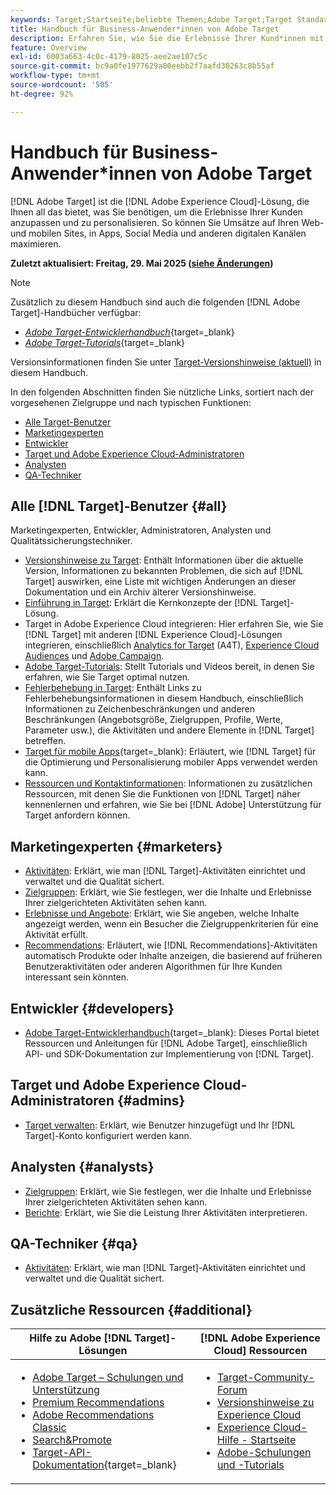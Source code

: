 ```yaml
---
keywords: Target;Startseite;beliebte Themen;Adobe Target;Target Standard;Target Premium;Target-Dokumentation;Adobe Target-Dokumentation;Praktikerhandbuch;Benutzerhandbuch
title: Handbuch für Business-Anwender*innen von Adobe Target
description: Erfahren Sie, wie Sie die Erlebnisse Ihrer Kund*innen mit Adobe  [!DNL Target]  personalisieren können, um die durch Ihre Website, mobile Website, Mobile Apps und andere digitalen Kanäle generierten Umsätze zu maximieren.
feature: Overview
exl-id: 6003a663-4c0c-4179-8025-aee2ae107c5c
source-git-commit: bc9a0fe1977629a00eebb2f7aafd30263c8b55af
workflow-type: tm+mt
source-wordcount: '505'
ht-degree: 92%

---
```


# Handbuch für Business-Anwender*innen von Adobe Target

[!DNL Adobe Target] ist die [!DNL Adobe Experience Cloud]-Lösung, die Ihnen all das bietet, was Sie benötigen, um die Erlebnisse Ihrer Kunden anzupassen und zu personalisieren. So können Sie Umsätze auf Ihren Web- und mobilen Sites, in Apps, Social Media und anderen digitalen Kanälen maximieren.

**Zuletzt aktualisiert: Freitag, 29. Mai 2025 ([siehe Änderungen](r-release-notes/doc-change.md))**

>[!NOTE]
>
>Zusätzlich zu diesem Handbuch sind auch die folgenden [!DNL Adobe Target]-Handbücher verfügbar:
>
>- [*Adobe Target-Entwicklerhandbuch*](https://experienceleague.adobe.com/docs/target-dev/developer/overview.html?lang=de){target=_blank}
>- [*Adobe Target-Tutorials*](https://experienceleague.adobe.com/docs/target-learn/tutorials/overview.html?lang=de){target=_blank}
>
>Versionsinformationen finden Sie unter [Target-Versionshinweise (aktuell)](/help/main/r-release-notes/release-notes.md) in diesem Handbuch.

In den folgenden Abschnitten finden Sie nützliche Links, sortiert nach der vorgesehenen Zielgruppe und nach typischen Funktionen:

- [Alle Target-Benutzer](#all)
- [Marketingexperten](#marketers)
- [Entwickler](#developers)
- [Target und Adobe Experience Cloud-Administratoren](#admins)
- [Analysten](#analysts)
- [QA-Techniker](#qa)

## Alle [!DNL Target]-Benutzer {#all}

Marketingexperten, Entwickler, Administratoren, Analysten und Qualitätssicherungstechniker.

- [Versionshinweise zu Target](r-release-notes/release-notes.md): Enthält Informationen über die aktuelle Version, Informationen zu bekannten Problemen, die sich auf [!DNL Target] auswirken, eine Liste mit wichtigen Änderungen an dieser Dokumentation und ein Archiv älterer Versionshinweise.
- [Einführung in Target](c-intro/intro.md): Erklärt die Kernkonzepte der [!DNL Target]-Lösung.
- Target in Adobe Experience Cloud integrieren: Hier erfahren Sie, wie Sie [!DNL Target] mit anderen [!DNL Experience Cloud]-Lösungen integrieren, einschließlich [Analytics for Target](/help/main/c-integrating-target-with-mac/a4t/a4t.md) (A4T), [Experience Cloud Audiences](/help/main/c-integrating-target-with-mac/mmp.md) und [Adobe Campaign](/help/main/c-integrating-target-with-mac/campaign-and-target.md).
- [Adobe Target-Tutorials](https://experienceleague.adobe.com/docs/target-learn/tutorials/overview.html?lang=de): Stellt Tutorials und Videos bereit, in denen Sie erfahren, wie Sie Target optimal nutzen.
- [Fehlerbehebung in Target](r-troubleshooting-target/troubleshooting-target.md): Enthält Links zu Fehlerbehebungsinformationen in diesem Handbuch, einschließlich Informationen zu Zeichenbeschränkungen und anderen Beschränkungen (Angebotsgröße, Zielgruppen, Profile, Werte, Parameter usw.), die Aktivitäten und andere Elemente in [!DNL Target] betreffen.
- [Target für mobile Apps](https://experienceleague.adobe.com/docs/target-dev/developer/mobile-apps/overview.html?lang=de){target=_blank}: Erläutert, wie [!DNL Target] für die Optimierung und Personalisierung mobiler Apps verwendet werden kann.
- [Ressourcen und Kontaktinformationen](cmp-resources-and-contact-information.md): Informationen zu zusätzlichen Ressourcen, mit denen Sie die Funktionen von [!DNL Target] näher kennenlernen und erfahren, wie Sie bei [!DNL Adobe] Unterstützung für Target anfordern können.

## Marketingexperten {#marketers}

- [Aktivitäten](c-activities/activities.md): Erklärt, wie man [!DNL Target]-Aktivitäten einrichtet und verwaltet und die Qualität sichert.
- [Zielgruppen](c-target/target.md): Erklärt, wie Sie festlegen, wer die Inhalte und Erlebnisse Ihrer zielgerichteten Aktivitäten sehen kann.
- [Erlebnisse und Angebote](c-experiences/experiences.md): Erklärt, wie Sie angeben, welche Inhalte angezeigt werden, wenn ein Besucher die Zielgruppenkriterien für eine Aktivität erfüllt.
- [Recommendations](c-recommendations/recommendations.md): Erläutert, wie [!DNL Recommendations]-Aktivitäten automatisch Produkte oder Inhalte anzeigen, die basierend auf früheren Benutzeraktivitäten oder anderen Algorithmen für Ihre Kunden interessant sein könnten.

## Entwickler {#developers}

- [Adobe Target-Entwicklerhandbuch](https://experienceleague.adobe.com/docs/target-dev/developer/overview.html?lang=de){target=_blank}: Dieses Portal bietet Ressourcen und Anleitungen für [!DNL Adobe Target], einschließlich API- und SDK-Dokumentation zur Implementierung von [!DNL Target].

## Target und Adobe Experience Cloud-Administratoren {#admins}

- [Target verwalten](administrating-target/administrating-target.md): Erklärt, wie Benutzer hinzugefügt und Ihr [!DNL Target]-Konto konfiguriert werden kann.

## Analysten {#analysts}

- [Zielgruppen](c-target/target.md): Erklärt, wie Sie festlegen, wer die Inhalte und Erlebnisse Ihrer zielgerichteten Aktivitäten sehen kann.
- [Berichte](c-reports/reports.md): Erklärt, wie Sie die Leistung Ihrer Aktivitäten interpretieren.

## QA-Techniker {#qa}

- [Aktivitäten](c-activities/activities.md): Erklärt, wie man [!DNL Target]-Aktivitäten einrichtet und verwaltet und die Qualität sichert.

## Zusätzliche Ressourcen {#additional}

| Hilfe zu Adobe [!DNL Target]-Lösungen | [!DNL Adobe Experience Cloud] Ressourcen |
|--- |--- |
| <ul><li>[Adobe Target – Schulungen und Unterstützung](https://helpx.adobe.com/de/support/target.html)</li><li>[Premium Recommendations](c-recommendations/recommendations.md)</li><li>[Adobe Recommendations Classic](/help/main/assets/adobe-recommendations-classic.pdf)</li><li>[Search&amp;Promote](https://experienceleague.adobe.com/docs/search-promote/using/sp-home.html?lang=de)</li><li>[Target-API-Dokumentation](https://experienceleague.adobe.com/docs/target-dev/developer/api/target-api-overview.html?lang=de){target=_blank}</li></ul> | <ul><li>[Target-Community-Forum](https://experienceleaguecommunities.adobe.com/t5/adobe-target/ct-p/adobe-target-community?lang=de)</li><li>[Versionshinweise zu Experience Cloud](https://experienceleague.adobe.com/docs/release-notes/experience-cloud/current.html?lang=de)</li><li>[Experience Cloud-Hilfe - Startseite](https://helpx.adobe.com/de/support/experience-cloud.html)</li><li>[Adobe-Schulungen und -Tutorials](https://helpx.adobe.com/de/learning.html?promoid=KAUDK)</li></ul> |  |

